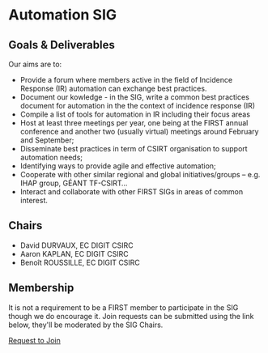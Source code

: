 <!--
---
title: Automation SIG
...
-->
# Automation SIG

## Goals & Deliverables

Our aims are to:

- Provide a forum where members active in the field of Incidence Response (IR) automation can exchange best practices.
- Document our kowledge - in the SIG, write a common best practices document for automation in the the context of incidence response (IR)
- Compile a list of tools for automation in IR including their focus areas
- Host at least three meetings per year, one being at the FIRST annual conference and another two (usually virtual) meetings around February and September;
- Disseminate best practices in term of CSIRT organisation to support automation needs;
- Identifying ways to provide agile and effective automation;
- Cooperate with other similar regional and global initiatives/groups – e.g. IHAP group, GÉANT TF-CSIRT…
- Interact and collaborate with other FIRST SIGs in areas of common interest.

## Chairs

- David DURVAUX, EC DIGIT CSIRC
- Aaron KAPLAN, EC DIGIT CSIRC
- Benoît ROUSSILLE, EC DIGIT CSIRC

## Membership

It is not a requirement to be a FIRST member to participate in the SIG though we do encourage it. Join requests can be submitted using the link below, they'll be moderated by the SIG Chairs.

<p class="ui-buttons"><a href="https://portal.first.org/g/Automation%20SIG" class="button color-button animated">Request to Join</a></p>
